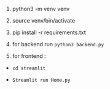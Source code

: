 1. python3 -m venv venv

2. source venv/bin/activate

3. pip install -r requirements.txt

3. for backend run ```python3 backend.py```

4. for frontend :

*   ```cd streamlit```

*   ```Streamlit run Home.py``` 